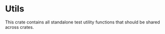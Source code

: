 # Utils

This crate contains all standalone test utility functions that should be shared across crates.

